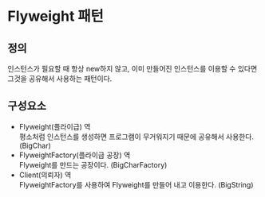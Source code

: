 # Flyweight 패턴
## 정의
인스턴스가 필요할 때 항상 new하지 않고, 이미 만들어진 인스턴스를 이용할 수 있다면 그것을 공유해서 사용하는 패턴이다.

## 구성요소
- Flyweight(플라이급) 역<br>
평소처럼 인스턴스를 생성하면 프로그램이 무거워지기 때문에 공유해서 사용한다. (BigChar)
- FlyweightFactory(플라이급 공장) 역<br>
Flyweight를 만드는 공장이다. (BigCharFactory)
- Client(의뢰자) 역<br>
FlyweightFactory를 사용하여 Flyweight를 만들어 내고 이용한다. (BigString)
